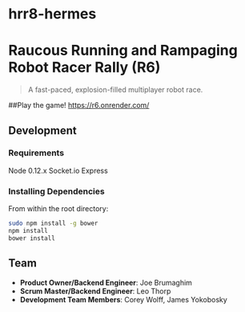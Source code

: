 # hrr8-hermes

# Raucous Running and Rampaging Robot Racer Rally (R6)

> A fast-paced, explosion-filled multiplayer robot race.



##Play the game!
https://r6.onrender.com/



## Development

### Requirements

Node 0.12.x
Socket.io 
Express

### Installing Dependencies

From within the root directory:

```sh
sudo npm install -g bower
npm install
bower install
```
## Team

  - __Product Owner/Backend Engineer__: Joe Brumaghim
  - __Scrum Master/Backend Engineer__: Leo Thorp
  - __Development Team Members__: Corey Wolff, James Yokobosky

